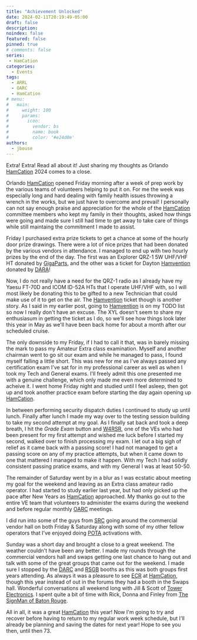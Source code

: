 ```yaml
---
title: "Achievement Unlocked"
date: 2024-02-11T20:19:49-05:00
draft: false
description: 
noindex: false
featured: false
pinned: true
# comments: false
series:
 - HamCation
categories:
  - Events
tags:
  - ARRL
  - OARC
  - HamCation
# menu:
#   main:
#     weight: 100
#     params:
#       icon:
#         vendor: bs
#         name: book
#         color: '#e24d0e'
authors:
  - jbouse
---
```


Extra! Extra! Read all about it! Just sharing my thoughts as Orlando
[HamCation][HAMCATION] 2024 comes to a close.

<!--more-->

Orlando [HamCation][HAMCATION] opened Friday morning after a week of
prep work by the various teams of volunteers helping to put it on. For
me the week was especially long and hard dealing with family health
issues throwing a wrench in the works, but we just have to overcome and
prevail! I personally can not say enough praise and appreciation for the
whole of the [HamCation][HAMCATION] committee members who kept my family
in their thoughts, asked how things were going and made sure I still had
time to get away to take care of things while still maintaing the
commitment I made to assist.

Friday I purchased extra prize tickets to get a chance at some of the
hourly door prize drawings. There were a lot of nice prizes that had
been donated by the various vendors in attendance. I managed to end up
with two hourly prizes by the end of the day. The first was an Explorer
QRZ-1 5W UHF/VHF HT donated by [GigaParts][GIGAPARTS], and the other
was a ticket for Dayton [Hamvention][HAMVENTION] donated by [DARA]!

Now, I do not really have a need for the QRZ-1 radio as I already have
my Yaesu FT-70D and ICOM ID-52A HTs that I operate UHF/VHF with, so I
will most likely be donating this to be gifted to a new Technician that
could make use of it to get on the air. The [Hamvention][HAMVENTION]
ticket though is another story. As I said in my earlier post, going to
[Hamvention][HAMVENTION] is on my TODO list so now I really don't have
an excuse. The XYL doesn't seem to share my enthusiasum in getting the
ticket as I do, so we'll see how things look later this year in May as
we'll have been back home for about a month after our scheduled cruise.

The only downside to my Friday, if I had to call it that, was in barely
missing the mark to pass my Amateur Extra class examination. Myself and
another chairman went to go sit our exam and while he managed to pass, I
found myself falling a little short. This was new for me as I've always
passed any certification  exam I've sat for in my professional career as
well as when I took my Tech and General exams. I'll freely admit this
one presented me with a genuine challenge, which only made me even more
determined to acheive it. I went home Friday night and studied until I
feel asleep, then got up and took another practice exam before starting
the day again opening up [HamCation][HAMCATION].

In between performing security dispatch duties I continued to study up
until lunch. Finally after lunch I made my way over to the testing
session building to take my second attempt at my goal. As I finally sat
back and took a deep breath, I hit the *Grade Exam* button and [W4RSR],
one of the VEs who had been present for my first attempt and wished me
luck before I started my second, walked over to finish processing my
exam. I let out a big sigh of relief as it came back with a passing
score! I had not managed to get a passing score on any of my practice
attempts, but when it came down to one that mattered I managed to make
it happen. With my Tech I had solidly consistent passing pratice exams,
and with my General I was at least 50-50.

The remainder of Saturday went by in a blur as I was ecstatic about
meeting my goal for the weekend and leaving as an Extra class amateur
radio operator. I had started to study earlier last year, but had only
picked up the pace after New Years as [HamCation][HAMCATION] approached.
My thanks go out to the entire VE team that volunteers to administer the
exams during the weekend and before regular monthly [OARC] meetings.

I did run into some of the guys from [SRC] going around the commercial
vendor hall on both Friday & Saturday along with some of my other fellow
operators that I've enjoyed doing [POTA] activations with.

Sunday was a short day and brought a close to a great weekend. The
weather couldn't have been any better. I made my rounds through the
commercial vendors hall and swaps getting one last chance to hang out
and talk with some of the great groups that came out for the weekend. I
made sure I stopped by the [DARC] and [RSGB] booths as this was both
groups first years attending. As always it was a pleasure to see [ECR]
at [HamCation][HAMCATION], though this year instead of out in the forums
they had a booth in the Swaps hall. Wonderful conversations all weekend
long with Jill & Scott of [Tower Electronics][TOWER]. I spent quite a
bit of time with Rick, Donna and Finley from [The SignMan of Baton Rouge][SIGNMAN].

All in all, it was a great [HamCation][HAMCATION] this year! Now I'm
going to try and recover before having to return to my regular work week
schedule, but I'll already be planning and saving the dates for next
year! Hope to see you then, until then 73.

[HAMCATION]: https://www.hamcation.com/ "Orlando HamCation"
[HAMVENTION]: https://hamvention.org/ "Dayton Hamvention"
[GIGAPARTS]: https://gigaparts.com/ "GigaParts Technology Superstore"
[DARA]: https://w8bi.org/ "Dayton Amateur Radio Association"
[W4RSR]: https://www.qrz.com/db/W4RSR "W4RSR: Randy Richardson"
[OARC]: https://oarc.org/ "Orlando Amateur Radio Club"
[SRC]: https://solivitaradioclub.weebly.com/ "Solivita Radio Club"
[POTA]: https://pota.app/ "Parks On The Air"
[DARC]: https://www.darc.de/ "Deutscher Amateur-Radio-Club"
[RSGB]: https://rsgb.org/ "Radio Society of Great Britian"
[ECR]: https://www.eastcoastreflector.com/  "East Coast Reflector"
[TOWER]: http://www.pl-259.com/ "Tower Electronics"
[SIGNMAN]: https://www.thesignman.com/ "The SignMan of Baton Rouge"